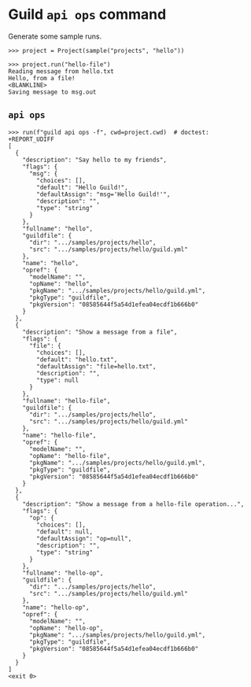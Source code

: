 # Guild `api ops` command

Generate some sample runs.

    >>> project = Project(sample("projects", "hello"))

    >>> project.run("hello-file")
    Reading message from hello.txt
    Hello, from a file!
    <BLANKLINE>
    Saving message to msg.out

## `api ops`

    >>> run(f"guild api ops -f", cwd=project.cwd)  # doctest: +REPORT_UDIFF
    [
      {
        "description": "Say hello to my friends",
        "flags": {
          "msg": {
            "choices": [],
            "default": "Hello Guild!",
            "defaultAssign": "msg='Hello Guild!'",
            "description": "",
            "type": "string"
          }
        },
        "fullname": "hello",
        "guildfile": {
          "dir": ".../samples/projects/hello",
          "src": ".../samples/projects/hello/guild.yml"
        },
        "name": "hello",
        "opref": {
          "modelName": "",
          "opName": "hello",
          "pkgName": ".../samples/projects/hello/guild.yml",
          "pkgType": "guildfile",
          "pkgVersion": "08585644f5a54d1efea04ecdf1b666b0"
        }
      },
      {
        "description": "Show a message from a file",
        "flags": {
          "file": {
            "choices": [],
            "default": "hello.txt",
            "defaultAssign": "file=hello.txt",
            "description": "",
            "type": null
          }
        },
        "fullname": "hello-file",
        "guildfile": {
          "dir": ".../samples/projects/hello",
          "src": ".../samples/projects/hello/guild.yml"
        },
        "name": "hello-file",
        "opref": {
          "modelName": "",
          "opName": "hello-file",
          "pkgName": ".../samples/projects/hello/guild.yml",
          "pkgType": "guildfile",
          "pkgVersion": "08585644f5a54d1efea04ecdf1b666b0"
        }
      },
      {
        "description": "Show a message from a hello-file operation...",
        "flags": {
          "op": {
            "choices": [],
            "default": null,
            "defaultAssign": "op=null",
            "description": "",
            "type": "string"
          }
        },
        "fullname": "hello-op",
        "guildfile": {
          "dir": ".../samples/projects/hello",
          "src": ".../samples/projects/hello/guild.yml"
        },
        "name": "hello-op",
        "opref": {
          "modelName": "",
          "opName": "hello-op",
          "pkgName": ".../samples/projects/hello/guild.yml",
          "pkgType": "guildfile",
          "pkgVersion": "08585644f5a54d1efea04ecdf1b666b0"
        }
      }
    ]
    <exit 0>
